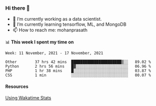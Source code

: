 ### Hi there 👋

- 🔭 I’m currently working as a data scientist.
- 🌱 I’m currently learning tensorflow, ML, and MongoDB
- 📫 How to reach me: mohanprasath

📊 **This week I spent my time on**
<!--START_SECTION:waka-->
```text
Week: 11 November, 2021 - 17 November, 2021

Other        37 hrs 42 mins  ██████████████████████▒░░   89.02 % 
Python       2 hrs 56 mins   █▓░░░░░░░░░░░░░░░░░░░░░░░   06.96 % 
PHP          1 hr 38 mins    █░░░░░░░░░░░░░░░░░░░░░░░░   03.87 % 
CSS          1 min           ░░░░░░░░░░░░░░░░░░░░░░░░░   00.07 % 
```
<!--END_SECTION:waka-->

#### Resources
[Using Wakatime Stats](https://github.com/marketplace/actions/waka-readme)
